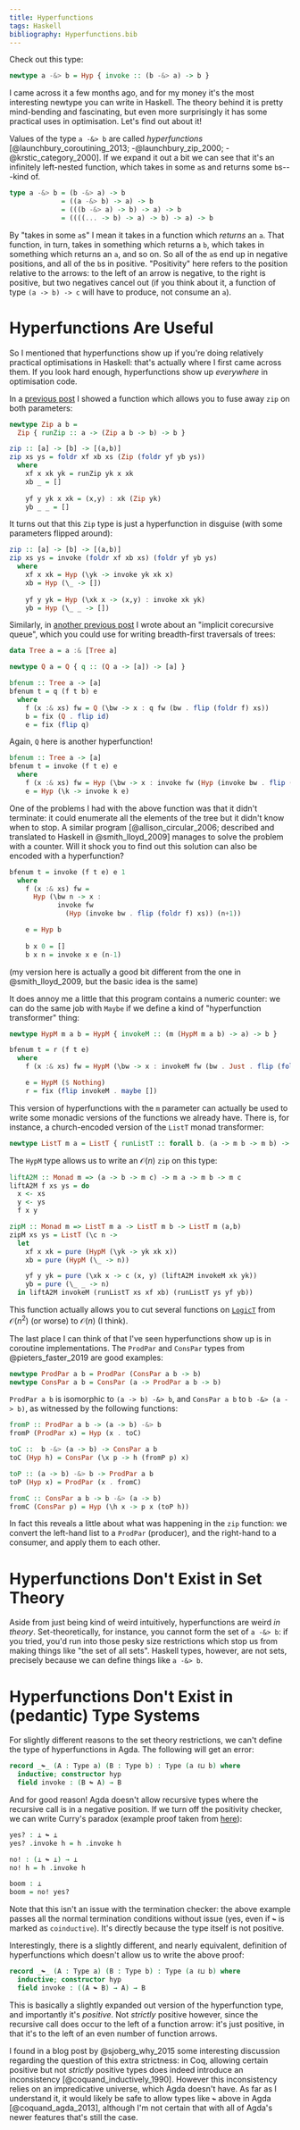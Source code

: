 ```yaml
---
title: Hyperfunctions
tags: Haskell
bibliography: Hyperfunctions.bib
---
```


Check out this type:

```haskell
newtype a -&> b = Hyp { invoke :: (b -&> a) -> b } 
```

I came across it a few months ago, and for my money it's the most
interesting newtype you can write in Haskell.
The theory behind it is pretty mind-bending and fascinating, but even more
surprisingly it has some practical uses in optimisation.
Let's find out about it!

Values of the type `a -&> b` are called *hyperfunctions*
[@launchbury_coroutining_2013; -@launchbury_zip_2000; -@krstic_category_2000].
If we expand it out a bit we can see that it's an infinitely left-nested
function, which takes in some `a`s and returns some `b`s---kind of.


```haskell
type a -&> b = (b -&> a) -> b
             = ((a -&> b) -> a) -> b
             = (((b -&> a) -> b) -> a) -> b
             = ((((... -> b) -> a) -> b) -> a) -> b
```

By "takes in some `a`s" I mean it takes in a function which *returns* an `a`.
That function, in turn, takes in something which returns a `b`, which takes in
something which returns an `a`, and so on.
So all of the `a`s end up in negative positions, and all of the `b`s in
positive.
"Positivity" here refers to the position relative to the arrows:
to the left of an arrow is negative, to the right is positive, but two negatives
cancel out (if you think about it, a function of type `(a -> b) -> c` will have
to produce, not consume an `a`).

# Hyperfunctions Are Useful

So I mentioned that hyperfunctions show up if you're doing relatively practical
optimisations in Haskell: that's actually where I first came across them.
If you look hard enough, hyperfunctions show up *everywhere* in optimisation
code.

In a [previous post](2020-08-22-some-more-list-algorithms.html) I showed a
function which allows you to fuse away `zip` on both parameters: 

```haskell
newtype Zip a b = 
  Zip { runZip :: a -> (Zip a b -> b) -> b }

zip :: [a] -> [b] -> [(a,b)]
zip xs ys = foldr xf xb xs (Zip (foldr yf yb ys))
  where
    xf x xk yk = runZip yk x xk
    xb _ = []
    
    yf y yk x xk = (x,y) : xk (Zip yk)
    yb _ _ = []
```

It turns out that this `Zip` type is just a hyperfunction in disguise (with some
parameters flipped around):

```haskell
zip :: [a] -> [b] -> [(a,b)]
zip xs ys = invoke (foldr xf xb xs) (foldr yf yb ys)
  where
    xf x xk = Hyp (\yk -> invoke yk xk x)
    xb = Hyp (\_ -> [])
    
    yf y yk = Hyp (\xk x -> (x,y) : invoke xk yk)
    yb = Hyp (\_ _ -> [])
```

Similarly, in [another previous
post](2019-05-14-corecursive-implicit-queues.html) I wrote about an "implicit
corecursive queue", which you could use for writing breadth-first traversals of
trees:

```haskell
data Tree a = a :& [Tree a]

newtype Q a = Q { q :: (Q a -> [a]) -> [a] }

bfenum :: Tree a -> [a]
bfenum t = q (f t b) e
  where
    f (x :& xs) fw = Q (\bw -> x : q fw (bw . flip (foldr f) xs))
    b = fix (Q . flip id)
    e = fix (flip q)
```

Again, `Q` here is another hyperfunction!

```haskell
bfenum :: Tree a -> [a]
bfenum t = invoke (f t e) e
  where
    f (x :& xs) fw = Hyp (\bw -> x : invoke fw (Hyp (invoke bw . flip (foldr f) xs)))
    e = Hyp (\k -> invoke k e)
```

One of the problems I had with the above function was that it didn't terminate:
it could enumerate all the elements of the tree but it didn't know when to stop.
A similar program [@allison_circular_2006; described and translated to Haskell
in @smith_lloyd_2009] manages to solve the problem with a counter.
Will it shock you to find out this solution can also be encoded with a
hyperfunction?

```haskell
bfenum t = invoke (f t e) e 1
  where
    f (x :& xs) fw =
      Hyp (\bw n -> x :
            invoke fw
              (Hyp (invoke bw . flip (foldr f) xs)) (n+1))

    e = Hyp b
    
    b x 0 = []
    b x n = invoke x e (n-1)
```

(my version here is actually a good bit different from the one in
@smith_lloyd_2009, but the basic idea is the same)

It does annoy me a little that this program contains a numeric counter: we can
do the same job with `Maybe` if we define a kind of "hyperfunction transformer"
thing:

```haskell
newtype HypM m a b = HypM { invokeM :: (m (HypM m a b) -> a) -> b }

bfenum t = r (f t e)
  where
    f (x :& xs) fw = HypM (\bw -> x : invokeM fw (bw . Just . flip (foldr f) xs . fromMaybe e))

    e = HypM ($ Nothing)
    r = fix (flip invokeM . maybe [])
```

This version of hyperfunctions with the `m` parameter can actually be used to
write some monadic versions of the functions we already have.
There is, for instance, a church-encoded version of the `ListT` monad
transformer: 

```haskell
newtype ListT m a = ListT { runListT :: forall b. (a -> m b -> m b) -> m b -> m b }
```

The `HypM` type allows us to write an $\mathcal{O}(n)$ `zip` on this type:

```haskell
liftA2M :: Monad m => (a -> b -> m c) -> m a -> m b -> m c
liftA2M f xs ys = do
  x <- xs
  y <- ys
  f x y

zipM :: Monad m => ListT m a -> ListT m b -> ListT m (a,b)
zipM xs ys = ListT (\c n -> 
  let
    xf x xk = pure (HypM (\yk -> yk xk x))
    xb = pure (HypM (\_ -> n))

    yf y yk = pure (\xk x -> c (x, y) (liftA2M invokeM xk yk))
    yb = pure (\_ _ -> n)
  in liftA2M invokeM (runListT xs xf xb) (runListT ys yf yb))
```

This function actually allows you to cut several functions on
[`LogicT`](https://hackage.haskell.org/package/logict-0.7.1.0/docs/Control-Monad-Logic.html#g:2)
from $\mathcal{O}(n^2)$ (or worse) to $\mathcal{O}(n)$ (I think).

The last place I can think of that I've seen hyperfunctions show up is in
coroutine implementations.
The `ProdPar` and `ConsPar` types from @pieters_faster_2019 are good examples:

```haskell
newtype ProdPar a b = ProdPar (ConsPar a b -> b) 
newtype ConsPar a b = ConsPar (a -> ProdPar a b -> b)
```

`ProdPar a b` is isomorphic to `(a -> b) -&> b`, and `ConsPar a b` to `b -&> (a
-> b)`, as witnessed by the following functions:

```haskell
fromP :: ProdPar a b -> (a -> b) -&> b
fromP (ProdPar x) = Hyp (x . toC)

toC ::  b -&> (a -> b) -> ConsPar a b
toC (Hyp h) = ConsPar (\x p -> h (fromP p) x)

toP :: (a -> b) -&> b -> ProdPar a b
toP (Hyp x) = ProdPar (x . fromC)

fromC :: ConsPar a b -> b -&> (a -> b)
fromC (ConsPar p) = Hyp (\h x -> p x (toP h))
```

In fact this reveals a little about what was happening in the `zip` function: we
convert the left-hand list to a `ProdPar` (producer), and the right-hand to a
consumer, and apply them to each other.

# Hyperfunctions Don't Exist in Set Theory

Aside from just being kind of weird intuitively, hyperfunctions are weird *in
theory*.
Set-theoretically, for instance, you cannot form the set of `a -&> b`: if you
tried, you'd run into those pesky size restrictions which stop us from making
things like "the set of all sets".
Haskell types, however, are not sets, precisely because we can define things
like `a -&> b`.

# Hyperfunctions Don't Exist in (pedantic) Type Systems

For slightly different reasons to the set theory restrictions, we can't define
the type of hyperfunctions in Agda.
The following will get an error:

```agda
record _↬_ (A : Type a) (B : Type b) : Type (a ℓ⊔ b) where
  inductive; constructor hyp
  field invoke : (B ↬ A) → B
```

And for good reason!
Agda doesn't allow recursive types where the recursive call is in a negative
position.
If we turn off the positivity checker, we can write Curry's paradox (example
proof taken from [here](https://stackoverflow.com/a/51253757/4892417)):

```agda
yes? : ⊥ ↬ ⊥
yes? .invoke h = h .invoke h

no! : (⊥ ↬ ⊥) → ⊥
no! h = h .invoke h

boom : ⊥
boom = no! yes?
```

Note that this isn't an issue with the termination checker: 
the above example passes all the normal termination conditions without issue
(yes, even if `↬` is marked as `coinductive`).
It's directly because the type itself is not positive.

Interestingly, there is a slightly different, and nearly equivalent, definition
of hyperfunctions which doesn't allow us to write the above proof:

```agda
record _↬_ (A : Type a) (B : Type b) : Type (a ℓ⊔ b) where
  inductive; constructor hyp
  field invoke : ((A ↬ B) → A) → B
```

This is basically a slightly expanded out version of the hyperfunction type, and
importantly it's *positive*.
Not *strictly* positive however, since the recursive call does occur to the left
of a function arrow: it's just positive, in that it's to the left of an even
number of function arrows.

I found in a blog post by @sjoberg_why_2015 some interesting discussion
regarding the question of this extra strictness: in Coq, allowing certain
positive but not *strictly* positive types does indeed introduce an
inconsistency [@coquand_inductively_1990].
However this inconsistency relies on an impredicative universe, which Agda
doesn't have.
As far as I understand it, it would likely be safe to allow types like `↬` above
in Agda [@coquand_agda_2013], although I'm not certain that with all of Agda's newer
features that's still the case.

